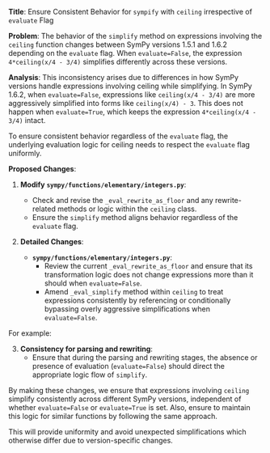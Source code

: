 **Title**: Ensure Consistent Behavior for `sympify` with `ceiling` irrespective of `evaluate` Flag

**Problem**:
The behavior of the `simplify` method on expressions involving the `ceiling` function changes between SymPy versions 1.5.1 and 1.6.2 depending on the `evaluate` flag. When `evaluate=False`, the expression `4*ceiling(x/4 - 3/4)` simplifies differently across these versions.

**Analysis**:
This inconsistency arises due to differences in how SymPy versions handle expressions involving ceiling while simplifying. In SymPy 1.6.2, when `evaluate=False`, expressions like `ceiling(x/4 - 3/4)` are more aggressively simplified into forms like `ceiling(x/4) - 3`. This does not happen when `evaluate=True`, which keeps the expression `4*ceiling(x/4 - 3/4)` intact.

To ensure consistent behavior regardless of the `evaluate` flag, the underlying evaluation logic for ceiling needs to respect the `evaluate` flag uniformly.

**Proposed Changes**:

1. **Modify `sympy/functions/elementary/integers.py`**:
   - Check and revise the `_eval_rewrite_as_floor` and any rewrite-related methods or logic within the `ceiling` class.
   - Ensure the `simplify` method aligns behavior regardless of the `evaluate` flag.
   
2. **Detailed Changes**:
   - **`sympy/functions/elementary/integers.py`**:
     - Review the current `_eval_rewrite_as_floor` and ensure that its transformation logic does not change expressions more than it should when `evaluate=False`.
     - Amend `_eval_simplify` method within `ceiling` to treat expressions consistently by referencing or conditionally bypassing overly aggressive simplifications when `evaluate=False`.

For example:


3. **Consistency for parsing and rewriting**:
   - Ensure that during the parsing and rewriting stages, the absence or presence of evaluation (`evaluate=False`) should direct the appropriate logic flow of `simplify`.

By making these changes, we ensure that expressions involving `ceiling` simplify consistently across different SymPy versions, independent of whether `evaluate=False` or `evaluate=True` is set. Also, ensure to maintain this logic for similar functions by following the same approach. 

This will provide uniformity and avoid unexpected simplifications which otherwise differ due to version-specific changes.